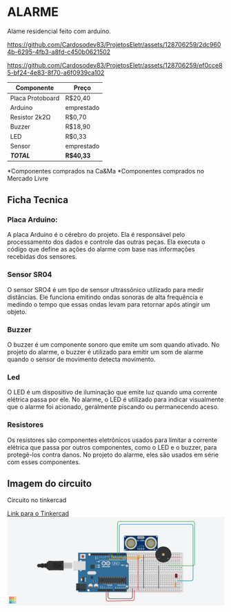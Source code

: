 # ALARME

Alame residencial feito com arduino.


https://github.com/Cardosodev83/ProjetosEletr/assets/128706259/2dc9604b-6295-4fb3-a8fd-c450b0621502

https://github.com/Cardosodev83/ProjetosEletr/assets/128706259/ef0cce85-bf24-4e83-8f70-a6f0939ca102




| Componente | Preço |
| --- | --- |
| Placa Protoboard | R$20,40|
| Arduino | emprestado|
| Resistor 2k2Ω | R$0,70 |
| Buzzer | R$18,90 |
| LED | R$0,33 |
| Sensor |emprestado|
| ***TOTAL*** | **R$40,33** |

*Componentes comprados na Ca&Ma
*Componentes comprados no Mercado Livre

## Ficha Tecnica
### Placa Arduino:
A placa Arduino é o cérebro do projeto. Ela é responsável pelo processamento dos dados e controle das outras peças. Ela executa o código que define as ações do alarme com base nas informações recebidas dos sensores.
### Sensor SR04
O sensor SRO4 é um tipo de sensor ultrassônico utilizado para medir distâncias. Ele funciona emitindo ondas sonoras de alta frequência e medindo o tempo que essas ondas levam para retornar após atingir um objeto.
### Buzzer
O buzzer é um componente sonoro que emite um som quando ativado. No projeto do alarme, o buzzer é utilizado para emitir um som de alarme quando o sensor de movimento detecta movimento.
### Led
O LED é um dispositivo de iluminação que emite luz quando uma corrente elétrica passa por ele. No alarme, o LED é utilizado para indicar visualmente que o alarme foi acionado, geralmente piscando ou permanecendo aceso.
### Resistores
Os resistores são componentes eletrônicos usados para limitar a corrente elétrica que passa por outros componentes, como o LED e o buzzer, para protegê-los contra danos. No projeto do alarme, eles são usados em série com esses componentes.

## Imagem do circuito

Circuito no tinkercad

[Link para o Tinkercad](https://www.tinkercad.com/things/2u4JNKDDH9d-exquisite-blad/editel?tenant=circuits)
![Circuito](https://github.com/Cardosodev83/ProjetosEletr/blob/master/Alarme/Exquisite%20Blad.png?raw=true)
